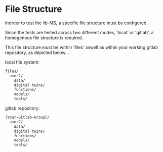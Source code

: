 # File Structure

Inorder to test the lib-MS, a specific file structure must be configured.

Since the tests are tested across two different modes,
'local' or 'gitlab', a homogenous file structure is required.

This file structure must be within 'files' aswell as within
your working gitlab repository, as depicted below...

local file system:

```txt
files/
  user2/
    data/
    digital twins/
    functions/
    models/
    tools/
```

gitlab repository:

```txt
{Your-Gitlab-Group}/
  user2/
    data/
    digital twins/
    functions/
    models/
    tools/
```
